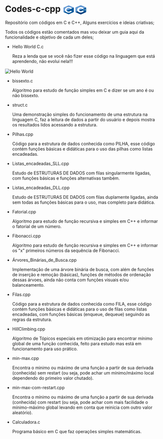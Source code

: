 # Codes-c-cpp <img align="center" alt="C" height="30" width="40" src="https://raw.githubusercontent.com/devicons/devicon/master/icons/c/c-original.svg"><img align="center" alt="C++" height="30" width="40" src="https://raw.githubusercontent.com/devicons/devicon/master/icons/cplusplus/cplusplus-original.svg">

Repositório com códigos em C e C++, Alguns exercícios e ideias criativas;

Todos os códigos estão comentados mas vou deixar um guia aqui da funcionalidade e objetivo de cada um deles;

- Hello World C.c

    Reza a lenda que se você não fizer esse código na linguagem que está aprendendo, não evolui nela!!!

<img align="center" alt="Hello World" height="30%" width="100%" src="https://upload.wikimedia.org/wikipedia/commons/thumb/2/28/HelloWorld.svg/768px-HelloWorld.svg.png?20100207111424">

- bissexto.c

    Algoritmo para estudo de função simples em C e dizer se um ano é ou não bissexto. 

- struct.c 

    Uma demonstração simples do funcionamento de uma estrutura na linguagem C, faz a leitura de dados a partir do usuário e depois mostra os resultados lidos acessando a estrutura.

- Pilhas.cpp

    Código para a estrutura de dados conhecida como PILHA, esse código contém funções básicas e didáticas para o uso das pilhas como listas encadeadas.

- Listas_encadeadas_SLL.cpp

    Estudo de ESTRUTURAS DE DADOS com filas singularmente ligadas, com funções básicas e funções alternativas também.

- Listas_encadeadas_DLL.cpp

    Estudo de ESTRUTURAS DE DADOS com filas duplamente ligadas, ainda sem todas as funções básicas para o uso, mas completo para didática. 

- Fatorial.cpp

    Algoritmo para estudo de função recursiva e simples em C++ e informar o fatorial de um número.

- Fibonacci.cpp

    Algoritmo para estudo de função recursiva e simples em C++ e informar os "x" primeiros números da sequência de Fibonacci.

- Árvores_Binárias_de_Busca.cpp

    Implementação de uma árvore binária de busca, com além de funções de inserção e remoção (básicas), funções de métodos de ordenação dessas árvoes, ainda não conta com funções visuais e/ou balanceamento.

- Filas.cpp

    Código para a estrutura de dados conhecida como FILA, esse código contém funções básicas e didáticas para o uso de filas como listas encadeadas, com funções básicas (enqueue, dequeue) seguindo as regras da estrutura.

- HillClimbing.cpp

    Algoritmo de Tópicos especiais em otimização para encontrar mínimo global de uma função conhecida, feito para estudo mas está em funcionamento para uso prático.

- min-max.cpp

    Encontra o minimo ou máximo de uma função a partir de sua derivada (conhecida) sem restart (ou seja, pode achar um mínimo/máximo local dependendo do primeiro valor chutado).

- min-max-com-restart.cpp

    Encontra o mínimo ou máximo de uma função a partir de sua derivada (conhecida) com restart (ou seja, pode achar com mais facilidade o mínimo-máximo global levando em conta que reinicia com outro valor aleatório).

- Calculadora.c

    Programa básico em C que faz operações simples matemáticas.